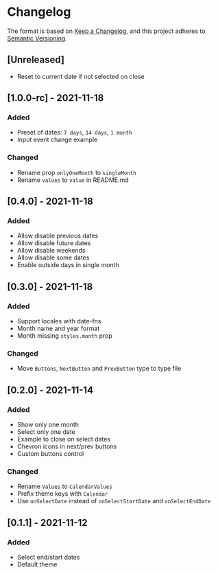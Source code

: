 # Changelog

The format is based on [Keep a Changelog](https://keepachangelog.com/en/1.0.0/),
and this project adheres to [Semantic Versioning](https://semver.org/spec/v2.0.0.html).

## [Unreleased]
- Reset to current date if not selected on close

## [1.0.0-rc] - 2021-11-18
### Added
- Preset of dates: `7 days`, `14 days`, `1 month`
- Input event change example

### Changed
- Rename prop `onlyOneMonth` to `singleMonth`
- Rename `values` to `value` in README.md

## [0.4.0] - 2021-11-18
### Added
- Allow disable previous dates
- Allow disable future dates
- Allow disable weekends
- Allow disable some dates
- Enable outside days in single month

## [0.3.0] - 2021-11-18
### Added
- Support locales with date-fns
- Month name and year format
- Month missing `styles.month` prop

### Changed
- Move `Buttons`, `NextButton` and `PrevButton` type to type file

## [0.2.0] - 2021-11-14
### Added
- Show only one month
- Select only one date
- Example to close on select dates
- Chevron icons in next/prev buttons
- Custom buttons control

### Changed
- Rename `Values` to `CalendarValues`
- Prefix theme keys with `Calendar`
- Use `onSelectDate` instead of `onSelectStartDate` and `onSelectEndDate`

## [0.1.1] - 2021-11-12
### Added
- Select end/start dates
- Default theme
